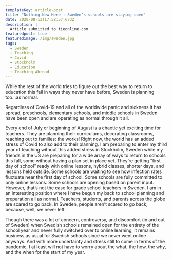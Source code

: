 ```yaml
---
templateKey: article-post
title: "Nothing New Here : Sweden’s schools are staying open"
date: 2020-08-13T17:58:57.673Z
description: |
  Article submitted to tieonline.com 
featuredpost: true
featuredimage: /img/sweden.jpg
tags:
  - Sweden
  - Teaching
  - Covid
  - Stockholm
  - Education
  - Teaching Abroad
---
```

While the rest of the world tries to figure out the best way to return to education this fall in ways they never have before, Sweden is planning too...as normal.

Regardless of Covid-19 and all of the worldwide panic and sickness it has spread, preschools, elementary schools, and middle schools in Sweden have been open and are operating as normal through it all.

Every end of July or beginning of August is a chaotic yet exciting time for teachers. They are planning their curriculums, decorating classrooms, reaching out to families: the works! Right now, the world has an added stress of Covid to also add to their planning. I am preparing to enter my third year of teaching without this added stress in Stockholm, Sweden while my friends in the US are preparing for a wide array of ways to return to schools this fall, some without having a plan set in place yet. They’re getting “first day of school” ready with online lessons, hybrid classes, shorter days, and lessons held outside. Some schools are waiting to see how infection rates fluctuate near the first day of school. Some schools are fully committed to only online lessons. Some schools are opening based on parent input. However, that’s not the case for grade school teachers in Sweden. I am in an interesting position where I have begun my back to school planning and preparation all as normal. Teachers, students, and parents across the globe are scared to go back. In Sweden, people aren’t scared to go back, because, well, we never left.

Though there was a lot of concern, controversy, and discomfort (in and out of Sweden) when Swedish schools remained open for the entirety of the school year and never fully switched over to online learning, it remains business as usual for Swedish schools since we never went online anyways. And with more uncertainty and stress still to come in terms of the pandemic, I at least will not have to worry about the what, the how, the why, and the when for the start of my year.